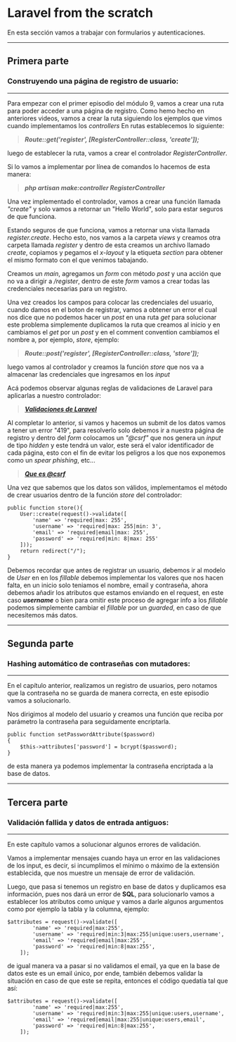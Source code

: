 # Laravel from the scratch

En esta sección vamos a trabajar con formularios y autenticaciones.

--------------------------------------------------------

## **Primera parte**
### Construyendo una página de registro de usuario:
--------------------------------------------------------

Para empezar con el primer episodio del módulo 9, vamos a crear una ruta para poder acceder a una página de registro.
Como hemo hecho en anteriores videos, vamos a crear la ruta siguiendo los ejemplos que vimos cuando implementamos los *controllers*
En rutas establecemos lo siguiente:

>***Route::get('register', [RegisterController::class, 'create']);***

luego de establecer la ruta, vamos a crear el controlador *RegisterController*.

Si lo vamos a implementar por línea de comandos lo hacemos de esta manera:

>***php artisan make:controller RegisterController***

Una vez implementado el controlador, vamos a crear una función llamada *"create"* y solo vamos a retornar un "Hello World", solo para estar seguros de que funciona.

Estando seguros de que funciona, vamos a retornar una vista llamada *register.create*.
Hecho esto, nos vamos a la carpeta *views* y creamos otra carpeta llamada *register* y dentro de esta creamos un archivo llamado *create*, copiamos y pegamos el *x-layout* y la etiqueta *section* para obtener el mismo formato con el que venimos tabajando.

Creamos un *main*, agregamos un *form* con método *post* y una acción que no va a dirigir a */register*, dentro de este *form* vamos a crear todas las credenciales necesarias para un registro.

Una vez creados los campos para colocar las credenciales del usuario, cuando damos en el boton de registrar, vamos a obtener un error el cual nos dice que no podemos hacer un *post* en una ruta *get* para solucionar este problema simplemente duplicamos la ruta que creamos al inicio y en cambiamos el *get* por un *post* y en el comment convention cambiamos el nombre a, por ejemplo, *store*, ejemplo:

>***Route::post('register', [RegisterController::class, 'store']);***

luego vamos al controlador y creamos la función *store* que nos va a almacenar las credenciales que ingresamos en los *input*

Acá podemos observar algunas reglas de validaciones de Laravel para aplicarlas a nuestro controlador:

>***[Validaciones de Laravel]('https://laravel.com/docs/9.x/validation#available-validation-rules')***

Al completar lo anterior, si vamos y hacemos un submit de los datos vamos a tener un error "419", para resolverlo solo debemos ir a nuestra página de registro y dentro del *form* colocamos un *"@csrf"* que nos genera un *input* de tipo *hidden* y este tendrá un valor, este será el valor identificador de cada página, esto con el fin de evitar los peligros a los que nos exponemos como un *spear phishing*, etc...

>***[Que es @csrf]('https://www.ionos.es/digitalguide/servidores/seguridad/cross-site-request-forgery/')***

Una vez que sabemos que los datos son válidos, implementamos el método de crear usuarios dentro de la función *store* del controlador:

    public function store(){
        User::create(request()->validate([
            'name' => 'required|max: 255',
            'username' => 'required|max: 255|min: 3',
            'email' => 'required|email|max: 255',
            'password' => 'required|min: 8|max: 255'
        ]));
        return redirect("/");
    }

Debemos recordar que antes de registrar un usuario, debemos ir al modelo de *User* en en los *fillable* debemos implementar los valores que nos hacen falta, en un inicio solo teniamos el nombre, email y contraseña, ahora debemos añadir los atributos que estamos enviando en el request, en este caso ***username***
o bien para omitir este proceso de agregar info a los *fillable* podemos simplemente cambiar el *fillable* por un *guarded*, en caso de que necesitemos más datos.

--------------------------------------------------------

## **Segunda parte**
### Hashing automático de contraseñas con mutadores:
--------------------------------------------------------

En el capítulo anterior, realizamos un registro de usuarios, pero notamos que la contraseña no se guarda de manera correcta, en este episodio vamos a solucionarlo.

Nos dirigimos al modelo del usuario y creamos una función que reciba por parámetro la contraseña para seguidamente encriptarla.

    public function setPasswordAttribute($password)
    {
        $this->attributes['password'] = bcrypt($password);
    }

de esta manera ya podemos implementar la contraseña encriptada a la base de datos.

--------------------------------------------------------

## **Tercera parte**
### Validación fallida y datos de entrada antiguos:
--------------------------------------------------------

En este capítulo vamos a solucionar algunos errores de validación.

Vamos a implementar mensajes cuando haya un error en las validaciones de los input, es decir, si incumplimos el mínimo o máximo de la extensión establecida, que nos muestre un mensaje de error de validación.

Luego, que pasa si tenemos un registro en base de datos y duplicamos esa información, pues nos dará un error de **SQL**, para solucionarlo vamos a establecer los atributos como *unique* y vamos a darle algunos argumentos como por ejemplo la tabla y la columna, ejemplo:

    $attributes = request()->validate([
            'name' => 'required|max:255',
            'username' => 'required|min:3|max:255|unique:users,username',
            'email' => 'required|email|max:255',
            'password' => 'required|min:8|max:255',
        ]);

de igual manera va a pasar si no validamos el email, ya que en la base de datos este es un email único, por ende, también debemos validar la situación en caso de que este se repita, entonces el código quedatía tal que así:

    $attributes = request()->validate([
            'name' => 'required|max:255',
            'username' => 'required|min:3|max:255|unique:users,username',
            'email' => 'required|email|max:255|unique:users,email',
            'password' => 'required|min:8|max:255',
        ]);

